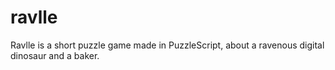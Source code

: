 # ravlle
Ravlle is a short puzzle game made in PuzzleScript, about a ravenous digital dinosaur and a baker.
